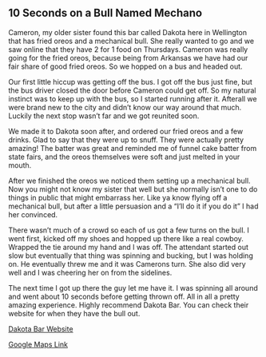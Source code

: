 ## 10 Seconds on a Bull Named Mechano

Cameron, my older sister found this bar called Dakota here in Wellington that has fried oreos and a mechanical bull. She really wanted to go and we saw online that they have 2 for 1 food on Thursdays. Cameron was really going for the fried oreos, because being from Arkansas we have had our fair share of good fried oreos.  So we hopped on a bus and headed out. 

Our first little hiccup was getting off the bus. I got off the bus just fine, but the bus driver closed the door before Cameron could get off. So my natural instinct was to keep up with the bus, so I started running after it. Afterall we were brand new to the city and didn’t know our way around that much. Luckily the next stop wasn’t far and we got reunited soon.

We made it to Dakota soon after, and ordered our fried oreos and a few drinks. Glad to say that they were up to snuff. They were actually pretty amazing! The batter was great and reminded me of funnel cake batter from state fairs, and the oreos themselves were soft and just melted in your mouth. 

After we finished the oreos we noticed them setting up a mechanical bull. Now you might not know my sister that well but she normally isn’t one to do things in public that might embarrass her. Like ya know flying off a mechanical bull, but after a little persuasion and a “I’ll do it if you do it” I had her convinced. 

There wasn’t much of a crowd so each of us got a few turns on the bull. I went first, kicked off my shoes and hopped up there like a real cowboy. Wrapped the tie around my hand and I was off. The attendant started out slow but eventually that thing was spinning and bucking, but I was holding on. He eventually threw me and it was Camerons turn. She also did very well and I was cheering her on from the sidelines. 

The next time I got up there the guy let me have it. I was spinning all around and went about 10 seconds before getting thrown off. All in all a pretty amazing experience. Highly recommend Dakota Bar. You can check their website for when they have the bull out.

[Dakota Bar Website](https://www.dakotabar.co.nz/happy-hours-wellington)

[Google Maps Link](https://g.co/kgs/q7EvRoF)


